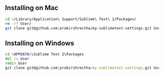 ## Installing on Mac

```bash
cd ~/Library/Application\ Support/Sublime\ Text\ 2/Packages/
rm -rf User/
git clone git@github.com:prabirshrestha/my-sublimetext-settings.git User
```

## Installing on Windows

```bat
cd %APPDATA%\Sublime Text 2\Packages
del /s User
rmdir User
git clone git@github.com:prabirshrestha/my-sublimetext-settings.git User
```
